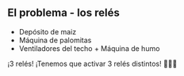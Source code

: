 ## El problema - los relés

- Depósito de maiz
- Máquina de palomitas
- Ventiladores del techo + Máquina de humo

¡3 relés! ¡Tenemos que activar 3 relés distintos! 🤔🤔🤔<!-- .element: class="fragment" -->


